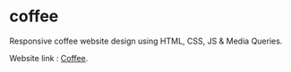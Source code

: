 # coffee
Responsive coffee website design using HTML, CSS, JS &amp; Media Queries.

Website link : [Coffee](https://sohanbhuyan.github.io/coffee/).
